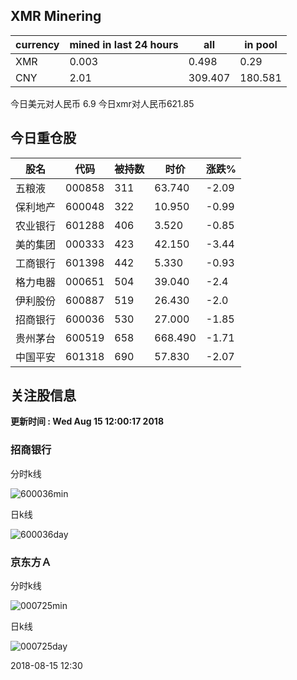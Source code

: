 ## XMR Minering

|currency|mined in last 24 hours|all|in pool|
|---|---|---|---|
|XMR|0.003|0.498|0.29|
|CNY|2.01|309.407|180.581|

今日美元对人民币 6.9	今日xmr对人民币621.85


## 今日重仓股 

|股名|代码|被持数|时价|涨跌%|
|---|---|---|---|---|
|五粮液|000858|311|63.740|-2.09|
|保利地产|600048|322|10.950|-0.99|
|农业银行|601288|406|3.520|-0.85|
|美的集团|000333|423|42.150|-3.44|
|工商银行|601398|442|5.330|-0.93|
|格力电器|000651|504|39.040|-2.4|
|伊利股份|600887|519|26.430|-2.0|
|招商银行|600036|530|27.000|-1.85|
|贵州茅台|600519|658|668.490|-1.71|
|中国平安|601318|690|57.830|-2.07|

## 关注股信息
**更新时间 : Wed Aug 15 12:00:17 2018**
### 招商银行 
分时k线

![600036min](http://image.sinajs.cn/newchart/min/n/sh600036.gif)

日k线

![600036day](http://image.sinajs.cn/newchart/daily/n/sh600036.gif)

### 京东方Ａ 
分时k线

![000725min](http://image.sinajs.cn/newchart/min/n/sz000725.gif)

日k线

![000725day](http://image.sinajs.cn/newchart/daily/n/sz000725.gif)

2018-08-15 12:30
